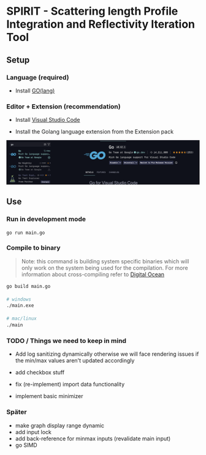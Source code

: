 # SPIRIT - Scattering length Profile Integration and Reflectivity Iteration Tool

## Setup

### Language (required)

- Install [GO(lang)](https://go.dev/doc/install)

### Editor + Extension (recommendation)

- Install [Visual Studio Code](https://code.visualstudio.com)

- Install the Golang language extension from the Extension pack

![extension tab](.github/ext.png)

## Use

### Run in development mode

```
go run main.go
```

### Compile to binary

> Note: this command is building system specific binaries which will only work on the system being used for the compilation. For more information about cross-compiling refer to [Digital Ocean](https://www.digitalocean.com/community/tutorials/building-go-applications-for-different-operating-systems-and-architectures)

```bash
go build main.go

# windows
./main.exe

# mac/linux
./main
```

### TODO / Things we need to keep in mind

- Add log sanitizing dynamically
  otherwise we will face rendering issues if the min/max values aren't updated accordingly

- add checkbox stuff
- fix (re-implement) import data functionality
- implement basic minimizer

### Später

- make graph display range dynamic
- add input lock
- add back-reference for minmax inputs (revalidate main input)
- go SIMD